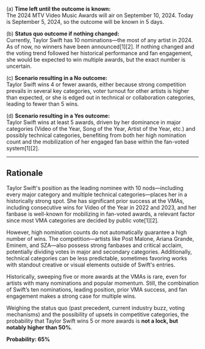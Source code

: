 (a) **Time left until the outcome is known:**  
The 2024 MTV Video Music Awards will air on September 10, 2024. Today is September 5, 2024, so the outcome will be known in 5 days.

(b) **Status quo outcome if nothing changed:**  
Currently, Taylor Swift has 10 nominations—the most of any artist in 2024. As of now, no winners have been announced[1][2]. If nothing changed and the voting trend followed her historical performance and fan engagement, she would be expected to win multiple awards, but the exact number is uncertain.

(c) **Scenario resulting in a No outcome:**  
Taylor Swift wins 4 or fewer awards, either because strong competition prevails in several key categories, voter turnout for other artists is higher than expected, or she is edged out in technical or collaboration categories, leading to fewer than 5 wins.

(d) **Scenario resulting in a Yes outcome:**  
Taylor Swift wins at least 5 awards, driven by her dominance in major categories (Video of the Year, Song of the Year, Artist of the Year, etc.) and possibly technical categories, benefiting from both her high nomination count and the mobilization of her engaged fan base within the fan-voted system[1][2].

---

## Rationale

Taylor Swift's position as the leading nominee with 10 nods—including every major category and multiple technical categories—places her in a historically strong spot. She has significant prior success at the VMAs, including consecutive wins for Video of the Year in 2022 and 2023, and her fanbase is well-known for mobilizing in fan-voted awards, a relevant factor since most VMA categories are decided by public vote[1][2]. 

However, high nomination counts do not automatically guarantee a high number of wins. The competition—artists like Post Malone, Ariana Grande, Eminem, and SZA—also possess strong fanbases and critical acclaim, potentially dividing votes in major and secondary categories. Additionally, technical categories can be less predictable, sometimes favoring works with standout creative or visual elements outside of Swift's entries.

Historically, sweeping five or more awards at the VMAs is rare, even for artists with many nominations and popular momentum. Still, the combination of Swift’s ten nominations, leading position, prior VMA success, and fan engagement makes a strong case for multiple wins.

Weighing the status quo (past precedent, current industry buzz, voting mechanisms) and the possibility of upsets in competitive categories, the probability that Taylor Swift wins 5 or more awards is **not a lock, but notably higher than 50%**.

**Probability: 65%**